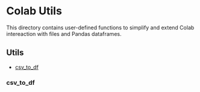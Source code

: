 # Colab Utils

This directory contains user-defined functions to simplify and extend Colab intereaction with files and Pandas dataframes. 

## Utils
* [csv_to_df](#csv_to_df)

### csv_to_df
